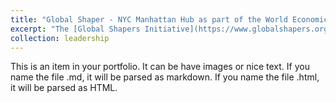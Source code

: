 ```yaml
---
title: "Global Shaper - NYC Manhattan Hub as part of the World Economic Forum Global Shapers Community"
excerpt: "The [Global Shapers Initiative](https://www.globalshapers.org/) is a program started by the World Economic Forum to involve young people to address regional and global challenges. I am a member of the Global Shapers Community as part of the [New York City Manhattan Hub](https://www.globalshapers.org/hubs/nyc-manhattan-hub). As part of this inspiring community, I have been collaborating directly with local leaders on discourse regarding the [Battery Park City Resilience Projects](https://bpca.ny.gov/nature-and-sustainability/resiliency/), an active coastal protection project to protect southern Manhattan from the threat of storm surges and rising sea levels. <br/><br/><img src='/images/GlobalShapers1.JPG'>"
collection: leadership
---
```


This is an item in your portfolio. It can be have images or nice text. If you name the file .md, it will be parsed as markdown. If you name the file .html, it will be parsed as HTML. 
